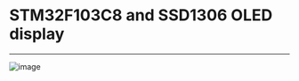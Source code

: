 # STM32F103C8 and SSD1306 OLED display
---
![image](https://github.com/leomanchic/ssd1306bmim_stm32/assets/68703956/f44669b5-95ab-4153-976a-97222e17f435)
